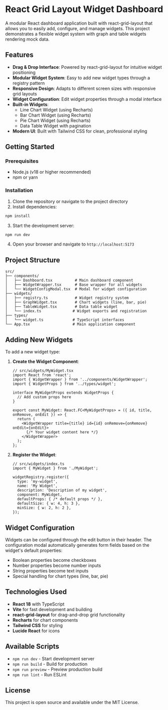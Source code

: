 # React Grid Layout Widget Dashboard

A modular React dashboard application built with react-grid-layout that allows you to easily add, configure, and manage widgets. This project demonstrates a flexible widget system with graph and table widgets rendering mock data.

## Features

- **Drag & Drop Interface**: Powered by react-grid-layout for intuitive widget positioning
- **Modular Widget System**: Easy to add new widget types through a registry pattern
- **Responsive Design**: Adapts to different screen sizes with responsive grid layouts
- **Widget Configuration**: Edit widget properties through a modal interface
- **Built-in Widgets**:
  - Line Chart Widget (using Recharts)
  - Bar Chart Widget (using Recharts)
  - Pie Chart Widget (using Recharts)
  - Data Table Widget with pagination
- **Modern UI**: Built with Tailwind CSS for clean, professional styling

## Getting Started

### Prerequisites

- Node.js (v18 or higher recommended)
- npm or yarn

### Installation

1. Clone the repository or navigate to the project directory
2. Install dependencies:

```bash
npm install
```

3. Start the development server:

```bash
npm run dev
```

4. Open your browser and navigate to `http://localhost:5173`

## Project Structure

```
src/
├── components/
│   ├── Dashboard.tsx          # Main dashboard component
│   ├── WidgetWrapper.tsx      # Base wrapper for all widgets
│   └── WidgetConfigModal.tsx  # Modal for widget configuration
├── widgets/
│   ├── registry.ts            # Widget registry system
│   ├── GraphWidget.tsx        # Chart widgets (line, bar, pie)
│   ├── TableWidget.tsx        # Data table widget
│   └── index.ts              # Widget exports and registration
├── types/
│   └── widget.ts             # TypeScript interfaces
└── App.tsx                   # Main application component
```

## Adding New Widgets

To add a new widget type:

1. **Create the Widget Component**:
   ```tsx
   // src/widgets/MyWidget.tsx
   import React from 'react';
   import { WidgetWrapper } from '../components/WidgetWrapper';
   import { WidgetProps } from '../types/widget';

   interface MyWidgetProps extends WidgetProps {
     // Add custom props here
   }

   export const MyWidget: React.FC<MyWidgetProps> = ({ id, title, onRemove, onEdit }) => {
     return (
       <WidgetWrapper title={title} id={id} onRemove={onRemove} onEdit={onEdit}>
         {/* Your widget content here */}
       </WidgetWrapper>
     );
   };
   ```

2. **Register the Widget**:
   ```tsx
   // src/widgets/index.ts
   import { MyWidget } from './MyWidget';

   widgetRegistry.register({
     type: 'my-widget',
     name: 'My Widget',
     description: 'Description of my widget',
     component: MyWidget,
     defaultProps: { /* default props */ },
     defaultSize: { w: 4, h: 3 },
     minSize: { w: 2, h: 2 },
   });
   ```

## Widget Configuration

Widgets can be configured through the edit button in their header. The configuration modal automatically generates form fields based on the widget's default properties:

- Boolean properties become checkboxes
- Number properties become number inputs
- String properties become text inputs
- Special handling for chart types (line, bar, pie)

## Technologies Used

- **React 18** with TypeScript
- **Vite** for fast development and building
- **react-grid-layout** for drag-and-drop grid functionality
- **Recharts** for chart components
- **Tailwind CSS** for styling
- **Lucide React** for icons

## Available Scripts

- `npm run dev` - Start development server
- `npm run build` - Build for production
- `npm run preview` - Preview production build
- `npm run lint` - Run ESLint

## License

This project is open source and available under the MIT License.
